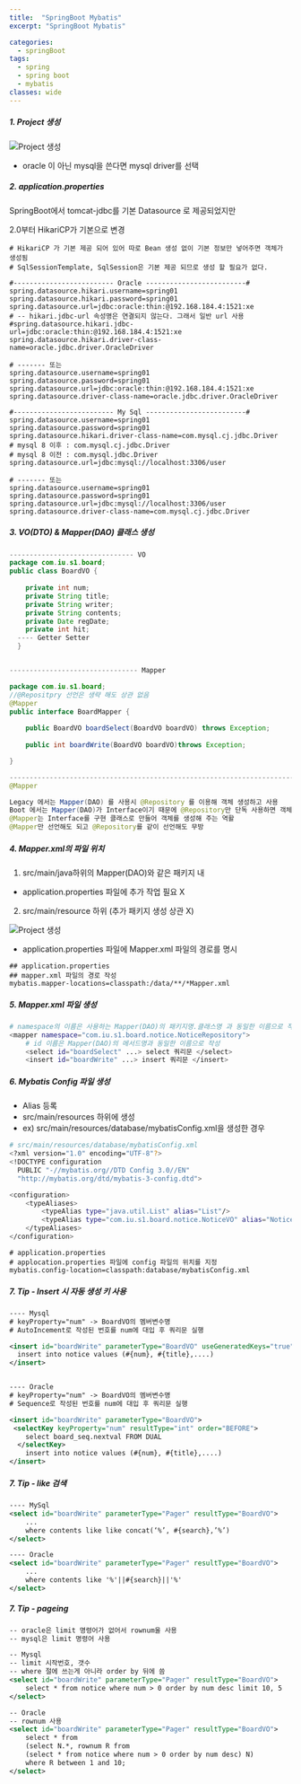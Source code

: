 ```yaml
---
title:  "SpringBoot Mybatis"
excerpt: "SpringBoot Mybatis"

categories:
  - springBoot
tags:
  - spring
  - spring boot
  - mybatis
classes: wide 
---
```


##### 1. Project 생성

![Project 생성](/assets/images/2018-11-30-springBoot-myBatis.PNG)

- oracle 이 아닌 mysql을 쓴다면 mysql driver를 선택

##### 2. application.properties

SpringBoot에서 tomcat-jdbc를 기본 Datasource 로 제공되었지만

2.0부터 HikariCP가 기본으로 변경

```properties
# HikariCP 가 기본 제공 되어 있어 따로 Bean 생성 없이 기본 정보만 넣어주면 객체가 생성됨    
# SqlSessionTemplate, SqlSession은 기본 제공 되므로 생성 할 필요가 없다.    

#------------------------- Oracle -------------------------#
spring.datasource.hikari.username=spring01
spring.datasource.hikari.password=spring01
spring.datasource.url=jdbc:oracle:thin:@192.168.184.4:1521:xe
# -- hikari.jdbc-url 속성명은 연결되지 않는다. 그래서 일반 url 사용
#spring.datasource.hikari.jdbc-url=jdbc:oracle:thin:@192.168.184.4:1521:xe
spring.datasource.hikari.driver-class-name=oracle.jdbc.driver.OracleDriver

# ------- 또는 
spring.datasource.username=spring01
spring.datasource.password=spring01
spring.datasource.url=jdbc:oracle:thin:@192.168.184.4:1521:xe
spring.datasource.driver-class-name=oracle.jdbc.driver.OracleDriver

#------------------------- My Sql -------------------------#
spring.datasource.username=spring01
spring.datasource.password=spring01
spring.datasource.hikari.driver-class-name=com.mysql.cj.jdbc.Driver
# mysql 8 이후 : com.mysql.cj.jdbc.Driver
# mysql 8 이전 : com.mysql.jdbc.Driver
spring.datasource.url=jdbc:mysql://localhost:3306/user

# ------- 또는 
spring.datasource.username=spring01
spring.datasource.password=spring01
spring.datasource.url=jdbc:mysql://localhost:3306/user
spring.datasource.driver-class-name=com.mysql.cj.jdbc.Driver

```



##### 3. VO(DTO) & Mapper(DAO) 클래스 생성

```java 
------------------------------- VO
package com.iu.s1.board;
public class BoardVO {
	
	private int num;
	private String title;
	private String writer;
	private String contents;
	private Date regDate;
	private int hit;
  ---- Getter Setter 
  }


-------------------------------- Mapper

package com.iu.s1.board;
//@Repositpry 선언은 생략 해도 상관 없음
@Mapper
public interface BoardMapper {
	
	public BoardVO boardSelect(BoardVO boardVO) throws Exception;
	
	public int boardWrite(BoardVO boardVO)throws Exception;

}

------------------------------------------------------------------------------------
@Mapper

Legacy 에서는 Mapper(DAO) 를 사용시 @Repository 를 이용해 객체 생성하고 사용
Boot 에서는 Mapper(DAO)가 Interface이기 때문에 @Repository만 단독 사용하면 객체 생성이 안됨
@Mapper는 Interface를 구현 클래스로 만들어 객체를 생성해 주는 역활
@Mapper만 선언해도 되고 @Repository를 같이 선언해도 무방
```



##### 4. Mapper.xml의 파일 위치

1) src/main/java하위의 Mapper(DAO)와 같은 패키지 내

- application.properties 파일에 추가 작업 필요 X

2) src/main/resource 하위 (추가 패키지 생성 상관  X)

![Project 생성](/assets/images/2018-11-30-springBoot-myBatis2.png)

- application.properties 파일에 Mapper.xml 파일의 경로를 명시

```properties
## application.properties
## mapper.xml 파일의 경로 작성
mybatis.mapper-locations=classpath:/data/**/*Mapper.xml
```



##### 5. Mapper.xml 파일 생성

```bash
# namespace의 이름은 사용하는 Mapper(DAO)의 패키지명.클래스명 과 동일한 이름으로 작성
<mapper namespace="com.iu.s1.board.notice.NoticeRepository">
	# id 이름은 Mapper(DAO)의 메서드명과 동일한 이름으로 작성
	<select id="boardSelect" ...> select 쿼리문 </select>
	<insert id="boardWrite" ...> insert 쿼리문 </insert>
```



##### 6. Mybatis Config 파일 생성

- Alias 등록 
- src/main/resources 하위에 생성
- ex) src/main/resources/database/mybatisConfig.xml을 생성한 경우

```bash
# src/main/resources/database/mybatisConfig.xml
<?xml version="1.0" encoding="UTF-8"?>
<!DOCTYPE configuration
  PUBLIC "-//mybatis.org//DTD Config 3.0//EN"
  "http://mybatis.org/dtd/mybatis-3-config.dtd">

<configuration>
	<typeAliases>
		<typeAlias type="java.util.List" alias="List"/>
		<typeAlias type="com.iu.s1.board.notice.NoticeVO" alias="NoticeVO"/>
	</typeAliases>
</configuration>  
```



```properties
# application.properties
# applocation.properties 파일에 config 파일의 위치를 지정
mybatis.config-location=classpath:database/mybatisConfig.xml
```



##### 7. Tip - Insert 시 자동 생성 키 사용

```xml
---- Mysql
# keyProperty="num" -> BoardVO의 멤버변수명
# AutoIncement로 작성된 번호를 num에 대입 후 쿼리문 실행

<insert id="boardWrite" parameterType="BoardVO" useGeneratedKeys="true"  keyProperty="num">
  insert into notice values (#{num}, #{title},....)
</insert>


---- Oracle
# keyProperty="num" -> BoardVO의 멤버변수명
# Sequence로 작성된 번호를 num에 대입 후 쿼리문 실행

<insert id="boardWrite" parameterType="BoardVO">
 <selectKey keyProperty="num" resultType="int" order="BEFORE">
    select board_seq.nextval FROM DUAL
  </selectKey>
    insert into notice values (#{num}, #{title},....)
</insert>
```



##### 7. Tip - like 검색

```xml
---- MySql
<select id="boardWrite" parameterType="Pager" resultType="BoardVO">
	...
    where contents like like concat(‘%’, #{search},’%’)
</select>

---- Oracle
<select id="boardWrite" parameterType="Pager" resultType="BoardVO">
	...
    where contents like '%'||#{search}||'%'
</select>

```

##### 7. Tip - pageing 

```xml
-- oracle은 limit 명령어가 없어서 rownum울 사용
-- mysql은 limit 명령어 사용

-- Mysql
-- limit 시작번호, 갯수
-- where 절에 쓰는게 아니라 order by 뒤에 씀
<select id="boardWrite" parameterType="Pager" resultType="BoardVO">
	select * from notice where num > 0 order by num desc limit 10, 5
</select>

-- Oracle
-- rownum 사용
<select id="boardWrite" parameterType="Pager" resultType="BoardVO">
    select * from
    (select N.*, rownum R from
    (select * from notice where num > 0 order by num desc) N)
    where R between 1 and 10;
</select>
```

